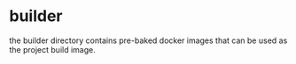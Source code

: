 # builder

the builder directory contains pre-baked docker images that can be used as the project build image.